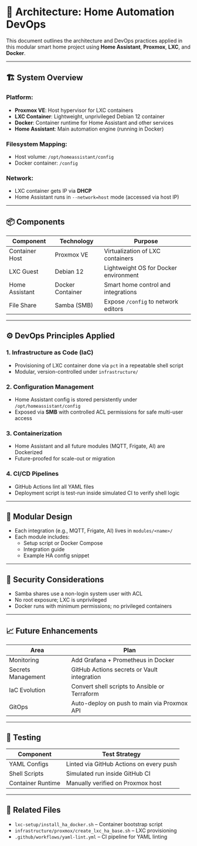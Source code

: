 # 🧠 Architecture: Home Automation DevOps

This document outlines the architecture and DevOps practices applied in this modular smart home project using **Home Assistant**, **Proxmox**, **LXC**, and **Docker**.

---

## 🏗️ System Overview

### Platform:
- **Proxmox VE**: Host hypervisor for LXC containers
- **LXC Container**: Lightweight, unprivileged Debian 12 container
- **Docker**: Container runtime for Home Assistant and other services
- **Home Assistant**: Main automation engine (running in Docker)

### Filesystem Mapping:
- Host volume: `/opt/homeassistant/config`
- Docker container: `/config`

### Network:
- LXC container gets IP via **DHCP**
- Home Assistant runs in `--network=host` mode (accessed via host IP)

---

## 📦 Components

| Component       | Technology         | Purpose                                 |
|----------------|--------------------|-----------------------------------------|
| Container Host | Proxmox VE         | Virtualization of LXC containers        |
| LXC Guest      | Debian 12          | Lightweight OS for Docker environment   |
| Home Assistant | Docker Container   | Smart home control and integrations     |
| File Share     | Samba (SMB)        | Expose `/config` to network editors     |

---

## ⚙️ DevOps Principles Applied

### 1. Infrastructure as Code (IaC)
- Provisioning of LXC container done via `pct` in a repeatable shell script
- Modular, version-controlled under `infrastructure/`

### 2. Configuration Management
- Home Assistant config is stored persistently under `/opt/homeassistant/config`
- Exposed via **SMB** with controlled ACL permissions for safe multi-user access

### 3. Containerization
- Home Assistant and all future modules (MQTT, Frigate, AI) are Dockerized
- Future-proofed for scale-out or migration

### 4. CI/CD Pipelines
- GitHub Actions lint all YAML files
- Deployment script is test-run inside simulated CI to verify shell logic

---

## 🔌 Modular Design

- Each integration (e.g., MQTT, Frigate, AI) lives in `modules/<name>/`
- Each module includes:
  - Setup script or Docker Compose
  - Integration guide
  - Example HA config snippet

---

## 🔐 Security Considerations

- Samba shares use a non-login system user with ACL
- No root exposure; LXC is unprivileged
- Docker runs with minimum permissions; no privileged containers

---

## 📈 Future Enhancements

| Area               | Plan                                               |
|--------------------|----------------------------------------------------|
| Monitoring         | Add Grafana + Prometheus in Docker                 |
| Secrets Management | GitHub Actions secrets or Vault integration        |
| IaC Evolution      | Convert shell scripts to Ansible or Terraform      |
| GitOps             | Auto-deploy on push to main via Proxmox API        |

---

## 🧪 Testing

| Component         | Test Strategy                                       |
|------------------|-----------------------------------------------------|
| YAML Configs      | Linted via GitHub Actions on every push             |
| Shell Scripts     | Simulated run inside GitHub CI                      |
| Container Runtime | Manually verified on Proxmox host                   |

---

## 📎 Related Files

- `lxc-setup/install_ha_docker.sh` – Container bootstrap script
- `infrastructure/proxmox/create_lxc_ha_base.sh` – LXC provisioning
- `.github/workflows/yaml-lint.yml` – CI pipeline for YAML linting

